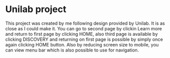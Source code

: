 # Unilab project

This project was created by me following design provided by Unilab. It is as close as I could make it. You can go to second page by clickin Learn more and return to first page by clicking HOME, also third page is available by clicking DISCOVERY and returning on first page is possible by simply once again clicking HOME button. Also by reducing screen size to mobile, you can view menu bar which is also possible to use for navigation.
